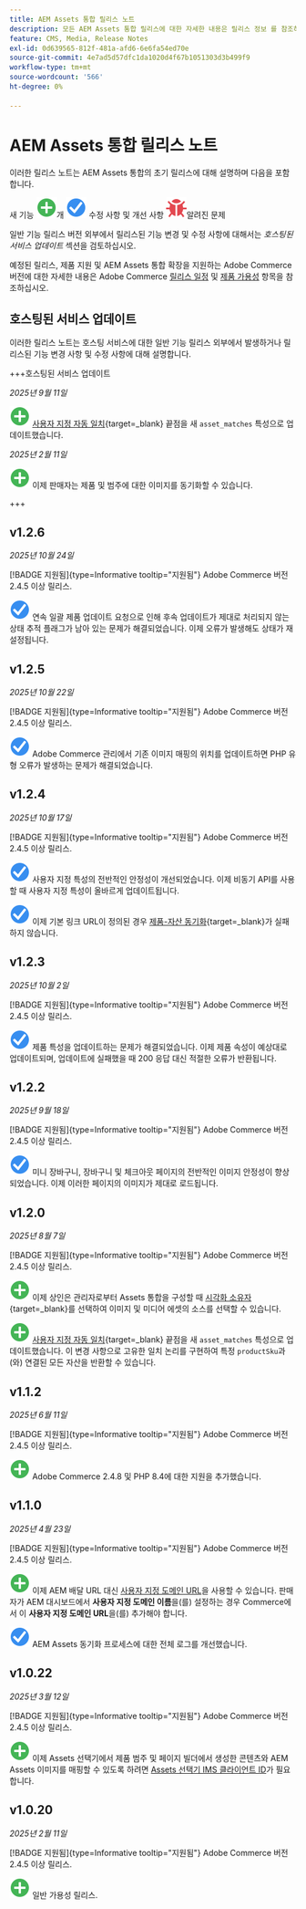 ```yaml
---
title: AEM Assets 통합 릴리스 노트
description: 모든 AEM Assets 통합 릴리스에 대한 자세한 내용은 릴리스 정보 를 참조하십시오.
feature: CMS, Media, Release Notes
exl-id: 0d639565-812f-481a-afd6-6e6fa54ed70e
source-git-commit: 4e7ad5d57dfc1da1020d4f67b1051303d3b499f9
workflow-type: tm+mt
source-wordcount: '566'
ht-degree: 0%

---
```


# AEM Assets 통합 릴리스 노트

이러한 릴리스 노트는 AEM Assets 통합의 초기 릴리스에 대해 설명하며 다음을 포함합니다.

새 기능 ![개](../assets/new.svg)개
![해결된 문제](../assets/fix.svg) 수정 사항 및 개선 사항
![알려진 문제](../assets/bug.svg)알려진 문제

일반 기능 릴리스 버전 외부에서 릴리스된 기능 변경 및 수정 사항에 대해서는 _호스팅된 서비스 업데이트_ 섹션을 검토하십시오.

예정된 릴리스, 제품 지원 및 AEM Assets 통합 확장을 지원하는 Adobe Commerce 버전에 대한 자세한 내용은 Adobe Commerce [릴리스 일정](https://experienceleague.adobe.com/ko/docs/commerce-operations/release/planning/schedule) 및 [제품 가용성](https://experienceleague.adobe.com/ko/docs/commerce-operations/release/product-availability) 항목을 참조하십시오.

## 호스팅된 서비스 업데이트

이러한 릴리스 노트는 호스팅 서비스에 대한 일반 기능 릴리스 외부에서 발생하거나 릴리스된 기능 변경 사항 및 수정 사항에 대해 설명합니다.

+++호스팅된 서비스 업데이트

_2025년 9월 11일_

![새 문제](../assets/new.svg) [사용자 지정 자동 일치](https://experienceleague.adobe.com/ko/docs/commerce/aem-assets-integration/synchronize/custom-match){target=_blank} 끝점을 새 `asset_matches` 특성으로 업데이트했습니다.

_2025년 2월 11일_

![새 문제](../assets/new.svg) 이제 판매자는 제품 및 범주에 대한 이미지를 동기화할 수 있습니다.

+++

## v1.2.6

_2025년 10월 24일_

[!BADGE 지원됨]{type=Informative tooltip="지원됨"} Adobe Commerce 버전 2.4.5 이상 릴리스.

![문제 해결](../assets/fix.svg)<!-- Issue ACAP-1163 --> 연속 일괄 제품 업데이트 요청으로 인해 후속 업데이트가 제대로 처리되지 않는 상태 추적 플래그가 남아 있는 문제가 해결되었습니다. 이제 오류가 발생해도 상태가 재설정됩니다.

## v1.2.5

_2025년 10월 22일_

[!BADGE 지원됨]{type=Informative tooltip="지원됨"} Adobe Commerce 버전 2.4.5 이상 릴리스.

![문제 해결](../assets/fix.svg)<!-- Issue ACAP-1161 --> Adobe Commerce 관리에서 기존 이미지 매핑의 위치를 업데이트하면 PHP 유형 오류가 발생하는 문제가 해결되었습니다.

## v1.2.4

_2025년 10월 17일_

[!BADGE 지원됨]{type=Informative tooltip="지원됨"} Adobe Commerce 버전 2.4.5 이상 릴리스.

![문제가 해결되었습니다](../assets/fix.svg)<!-- Issue ACAP-1155 --> 사용자 지정 특성의 전반적인 안정성이 개선되었습니다. 이제 비동기 API를 사용할 때 사용자 지정 특성이 올바르게 업데이트됩니다.

![문제 해결](../assets/fix.svg)<!-- Issue ACAP-1074 --> 이제 기본 링크 URL이 정의된 경우 [제품-자산 동기화](https://experienceleague.adobe.com/ko/docs/commerce-admin/stores-sales/site-store/store-urls#configure-the-base-url){target=_blank}가 실패하지 않습니다.

## v1.2.3

_2025년 10월 2일_

[!BADGE 지원됨]{type=Informative tooltip="지원됨"} Adobe Commerce 버전 2.4.5 이상 릴리스.

![해결된 문제](../assets/fix.svg)<!-- Issue ACAP-1135 --> 제품 특성을 업데이트하는 문제가 해결되었습니다. 이제 제품 속성이 예상대로 업데이트되며, 업데이트에 실패했을 때 200 응답 대신 적절한 오류가 반환됩니다.

## v1.2.2

_2025년 9월 18일_

[!BADGE 지원됨]{type=Informative tooltip="지원됨"} Adobe Commerce 버전 2.4.5 이상 릴리스.

![해결된 문제](../assets/fix.svg)<!-- Issue ACAP-1110 --> 미니 장바구니, 장바구니 및 체크아웃 페이지의 전반적인 이미지 안정성이 향상되었습니다. 이제 이러한 페이지의 이미지가 제대로 로드됩니다.

## v1.2.0

_2025년 8월 7일_

[!BADGE 지원됨]{type=Informative tooltip="지원됨"} Adobe Commerce 버전 2.4.5 이상 릴리스.

![새 문제](../assets/new.svg)<!-- Issue ACAP-1018 --> 이제 상인은 관리자로부터 Assets 통합을 구성할 때 [시각화 소유자](https://experienceleague.adobe.com/ko/docs/commerce/aem-assets-integration/get-started/setup-synchronization){target=_blank}를 선택하여 이미지 및 미디어 에셋의 소스를 선택할 수 있습니다.

![새 문제](../assets/new.svg)<!-- Issue ACAP-1078 --> [사용자 지정 자동 일치](https://experienceleague.adobe.com/ko/docs/commerce/aem-assets-integration/synchronize/custom-match){target=_blank} 끝점을 새 `asset_matches` 특성으로 업데이트했습니다. 이 변경 사항으로 고유한 일치 논리를 구현하여 특정 `productSku`과(와) 연결된 모든 자산을 반환할 수 있습니다.

## v1.1.2

_2025년 6월 11일_

[!BADGE 지원됨]{type=Informative tooltip="지원됨"} Adobe Commerce 버전 2.4.5 이상 릴리스.

![새 문제](../assets/new.svg)<!-- Issue ACAP-1041 --> Adobe Commerce 2.4.8 및 PHP 8.4에 대한 지원을 추가했습니다.

## v1.1.0

_2025년 4월 23일_

[!BADGE 지원됨]{type=Informative tooltip="지원됨"} Adobe Commerce 버전 2.4.5 이상 릴리스.

![새 문제](../assets/new.svg)<!-- Issue ACAP-955 --> 이제 AEM 배달 URL 대신 [사용자 지정 도메인 URL](https://experienceleague.adobe.com/ko/docs/commerce/aem-assets-integration/get-started/setup-synchronization#optional-configure-the-custom-domain-url)을 사용할 수 있습니다. 판매자가 AEM 대시보드에서 **사용자 지정 도메인 이름**&#x200B;을(를) 설정하는 경우 Commerce에서 이 **사용자 지정 도메인 URL**&#x200B;을(를) 추가해야 합니다.

![문제를 해결했습니다](../assets/fix.svg)<!-- Issue ACAP-987 --> AEM Assets 동기화 프로세스에 대한 전체 로그를 개선했습니다.

## v1.0.22

_2025년 3월 12일_

[!BADGE 지원됨]{type=Informative tooltip="지원됨"} Adobe Commerce 버전 2.4.5 이상 릴리스.

![새로운 문제](../assets/new.svg)<!-- Issue ACAP-xx --> 이제 Assets 선택기에서 제품 범주 및 페이지 빌더에서 생성한 콘텐츠와 AEM Assets 이미지를 매핑할 수 있도록 하려면 [Assets 선택기 IMS 클라이언트 ID](https://experienceleague.adobe.com/ko/docs/commerce/aem-assets-integration/get-started/setup-synchronization)가 필요합니다.

## v1.0.20

_2025년 2월 11일_

[!BADGE 지원됨]{type=Informative tooltip="지원됨"} Adobe Commerce 버전 2.4.5 이상 릴리스.

![새로운](../assets/new.svg)<!-- Issue ACAP-xx --> 일반 가용성 릴리스.
